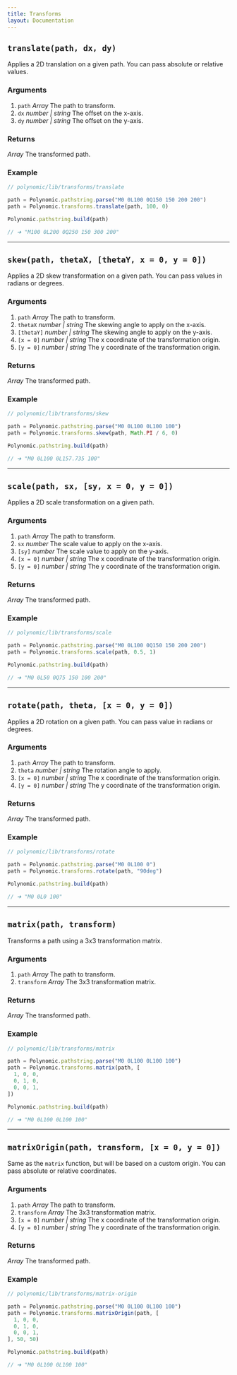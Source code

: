 ```yaml
---
title: Transforms
layout: Documentation
---
```


## `translate(path, dx, dy)`

Applies a 2D translation on a given path. You can pass absolute or relative values.

### Arguments

1. `path` *Array* The path to transform.
2. `dx` *number | string* The offset on the x-axis.
3. `dy` *number | string* The offset on the y-axis.

### Returns

*Array* The transformed path.

### Example

```js
// polynomic/lib/transforms/translate

path = Polynomic.pathstring.parse("M0 0L100 0Q150 150 200 200")
path = Polynomic.transforms.translate(path, 100, 0)

Polynomic.pathstring.build(path)

// ➜ "M100 0L200 0Q250 150 300 200"
```

---

## `skew(path, thetaX, [thetaY, x = 0, y = 0])`

Applies a 2D skew transformation on a given path. You can pass values in radians or degrees.

### Arguments

1. `path` *Array* The path to transform.
2. `thetaX` *number | string* The skewing angle to apply on the x-axis.
3. `[thetaY]` *number | string* The skewing angle to apply on the y-axis.
4. `[x = 0]` *number | string* The x coordinate of the transformation origin.
5. `[y = 0]` *number | string* The y coordinate of the transformation origin.

### Returns

*Array* The transformed path.

### Example

```js
// polynomic/lib/transforms/skew

path = Polynomic.pathstring.parse("M0 0L100 0L100 100")
path = Polynomic.transforms.skew(path, Math.PI / 6, 0)

Polynomic.pathstring.build(path)

// ➜ "M0 0L100 0L157.735 100"
```

---

## `scale(path, sx, [sy, x = 0, y = 0])`

Applies a 2D scale transformation on a given path.

### Arguments

1. `path` *Array* The path to transform.
2. `sx` *number* The scale value to apply on the x-axis.
3. `[sy]` *number* The scale value to apply on the y-axis.
4. `[x = 0]` *number | string* The x coordinate of the transformation origin.
5. `[y = 0]` *number | string* The y coordinate of the transformation origin.

### Returns

*Array* The transformed path.

### Example

```js
// polynomic/lib/transforms/scale

path = Polynomic.pathstring.parse("M0 0L100 0Q150 150 200 200")
path = Polynomic.transforms.scale(path, 0.5, 1)

Polynomic.pathstring.build(path)

// ➜ "M0 0L50 0Q75 150 100 200"
```

---

## `rotate(path, theta, [x = 0, y = 0])`

Applies a 2D rotation on a given path. You can pass value in radians or degrees.

### Arguments

1. `path` *Array* The path to transform.
2. `theta` *number | string* The rotation angle to apply.
3. `[x = 0]` *number | string* The x coordinate of the transformation origin.
4. `[y = 0]` *number | string* The y coordinate of the transformation origin.

### Returns

*Array* The transformed path.

### Example

```js
// polynomic/lib/transforms/rotate

path = Polynomic.pathstring.parse("M0 0L100 0")
path = Polynomic.transforms.rotate(path, "90deg")

Polynomic.pathstring.build(path)

// ➜ "M0 0L0 100"
```

---

## `matrix(path, transform)`

Transforms a path using a 3x3 transformation matrix.

### Arguments

1. `path` *Array* The path to transform.
2. `transform` *Array* The 3x3 transformation matrix.

### Returns

*Array* The transformed path.

### Example

```js
// polynomic/lib/transforms/matrix

path = Polynomic.pathstring.parse("M0 0L100 0L100 100")
path = Polynomic.transforms.matrix(path, [
  1, 0, 0,
  0, 1, 0,
  0, 0, 1,
])

Polynomic.pathstring.build(path)

// ➜ "M0 0L100 0L100 100"
```

---

## `matrixOrigin(path, transform, [x = 0, y = 0])`

Same as the `matrix` function, but will be based on a custom origin. You can pass absolute or relative coordinates.

### Arguments

1. `path` *Array* The path to transform.
2. `transform` *Array* The 3x3 transformation matrix.
3. `[x = 0]` *number | string* The x coordinate of the transformation origin.
4. `[y = 0]` *number | string* The y coordinate of the transformation origin.

### Returns

*Array* The transformed path.

### Example

```js
// polynomic/lib/transforms/matrix-origin

path = Polynomic.pathstring.parse("M0 0L100 0L100 100")
path = Polynomic.transforms.matrixOrigin(path, [
  1, 0, 0,
  0, 1, 0,
  0, 0, 1,
], 50, 50)

Polynomic.pathstring.build(path)

// ➜ "M0 0L100 0L100 100"
```
